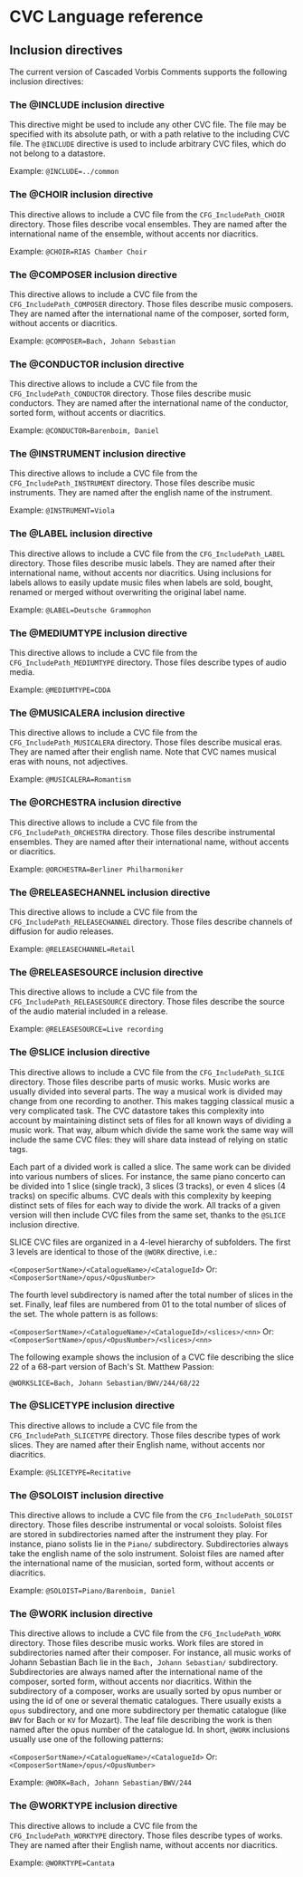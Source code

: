 # CVC Language reference


## Inclusion directives

The current version of Cascaded Vorbis Comments supports the following inclusion
directives:

### The @INCLUDE inclusion directive
This directive might be used to include any other CVC file. The file may be
specified with its absolute path, or with a path relative to the including CVC
file. The `@INCLUDE` directive is used to include arbitrary CVC files, which do
not belong to a datastore.

Example: `@INCLUDE=../common`

### The @CHOIR inclusion directive
This directive allows to include a CVC file from the `CFG_IncludePath_CHOIR`
directory. Those files describe vocal ensembles. They are named after the
international name of the ensemble, without accents nor diacritics.

Example: `@CHOIR=RIAS Chamber Choir`

### The @COMPOSER inclusion directive
This directive allows to include a CVC file from the `CFG_IncludePath_COMPOSER`
directory. Those files describe music composers. They are named after the
international name of the composer, sorted form, without accents or diacritics.

Example: `@COMPOSER=Bach, Johann Sebastian`

### The @CONDUCTOR inclusion directive
This directive allows to include a CVC file from the
`CFG_IncludePath_CONDUCTOR` directory. Those files describe music conductors.
They are named after the international name of the conductor, sorted form,
without accents or diacritics.

Example: `@CONDUCTOR=Barenboim, Daniel`

### The @INSTRUMENT inclusion directive
This directive allows to include a CVC file from the
`CFG_IncludePath_INSTRUMENT` directory. Those files describe music instruments.
They are named after the english name of the instrument.

Example: `@INSTRUMENT=Viola`

### The @LABEL inclusion directive
This directive allows to include a CVC file from the `CFG_IncludePath_LABEL`
directory. Those files describe music labels. They are named after their
international name, without accents nor diacritics. Using inclusions for labels
allows to easily update music files when labels are sold, bought, renamed or
merged without overwriting the original label name.

Example: `@LABEL=Deutsche Grammophon`

### The @MEDIUMTYPE inclusion directive
This directive allows to include a CVC file from the
`CFG_IncludePath_MEDIUMTYPE` directory. Those files describe types of audio
media.

Example: `@MEDIUMTYPE=CDDA`

### The @MUSICALERA inclusion directive
This directive allows to include a CVC file from the
`CFG_IncludePath_MUSICALERA` directory. Those files describe musical eras.
They are named after their english name. Note that CVC names musical eras with
nouns, not adjectives.

Example: `@MUSICALERA=Romantism`

### The @ORCHESTRA inclusion directive
This directive allows to include a CVC file from the
`CFG_IncludePath_ORCHESTRA` directory. Those files describe instrumental
ensembles. They are named after their international name, without accents
or diacritics.

Example: `@ORCHESTRA=Berliner Philharmoniker`

### The @RELEASECHANNEL inclusion directive
This directive allows to include a CVC file from the
`CFG_IncludePath_RELEASECHANNEL` directory. Those files describe channels
of diffusion for audio releases.

Example: `@RELEASECHANNEL=Retail`

### The @RELEASESOURCE inclusion directive
This directive allows to include a CVC file from the
`CFG_IncludePath_RELEASESOURCE` directory. Those files describe the source
of the audio material included in a release.

Example: `@RELEASESOURCE=Live recording`


### The @SLICE inclusion directive
This directive allows to include a CVC file from the `CFG_IncludePath_SLICE`
directory. Those files describe parts of music works. Music works are usually
divided into several parts. The way a musical work is divided may change from
one recording to another. This makes tagging classical music a very complicated
task. The CVC datastore takes this complexity into account by maintaining
distinct sets of files for all known ways of dividing a music work. That way,
album which divide the same work the same way will include the same CVC files:
they will share data instead of relying on static tags.

Each part of a divided work is called a slice. The same work can be divided
into various numbers of slices. For instance, the same piano concerto can be
divided into 1 slice (single track), 3 slices (3 tracks), or even 4 slices
(4 tracks) on specific albums. CVC deals with this complexity by keeping
distinct sets of files for each way to divide the work. All tracks of a
given version will then include CVC files from the same set, thanks to the
`@SLICE` inclusion directive.

SLICE CVC files are organized in a 4-level hierarchy of subfolders. The first
3 levels are identical to those of the `@WORK` directive, i.e.:

`<ComposerSortName>/<CatalogueName>/<CatalogueId>`
Or:
`<ComposerSortName>/opus/<OpusNumber>`

The fourth level subdirectory is named after the total number of
slices in the set. Finally, leaf files are numbered from 01 to the
total number of slices of the set. The whole pattern is as follows:

`<ComposerSortName>/<CatalogueName>/<CatalogueId>/<slices>/<nn>`
Or:
`<ComposerSortName>/opus/<OpusNumber>/<slices>/<nn>`

The following example shows the inclusion of a CVC file describing
the slice 22 of a 68-part version of Bach's St. Matthew Passion:

`@WORKSLICE=Bach, Johann Sebastian/BWV/244/68/22`

### The @SLICETYPE inclusion directive
This directive allows to include a CVC file from the
`CFG_IncludePath_SLICETYPE` directory. Those files describe types of work
slices. They are named after their English name, without accents nor
diacritics.

Example: `@SLICETYPE=Recitative`

### The @SOLOIST inclusion directive
This directive allows to include a CVC file from the `CFG_IncludePath_SOLOIST`
directory. Those files describe instrumental or vocal soloists. Soloist files
are stored in subdirectories named after the instrument they play. For
instance, piano solists lie in the `Piano/` subdirectory. Subdirectories always
take the english name of the solo instrument. Soloist files are named after the
international name of the musician, sorted form, without accents or diacritics.

Example: `@SOLOIST=Piano/Barenboim, Daniel`

### The @WORK inclusion directive
This directive allows to include a CVC file from the `CFG_IncludePath_WORK`
directory. Those files describe music works. Work files are stored in
subdirectories named after their composer. For instance, all music works of
Johann Sebastian Bach lie in the `Bach, Johann Sebastian/` subdirectory.
Subdirectories are always named after the international name of the composer,
sorted form, without accents nor diacritics. Within the subdirectory of a
composer, works are usually sorted by opus number or using the id of one or
several thematic catalogues. There usually exists a `opus` subdirectory,
and one more subdirectory per thematic catalogue (like `BWV` for Bach or `KV`
for Mozart). The leaf file describing the work is then named after the opus
number of the catalogue Id. In short, `@WORK` inclusions usually use one of
the following patterns:

`<ComposerSortName>/<CatalogueName>/<CatalogueId>`
Or:
`<ComposerSortName>/opus/<OpusNumber>`

Example: `@WORK=Bach, Johann Sebastian/BWV/244`

### The @WORKTYPE inclusion directive
This directive allows to include a CVC file from the `CFG_IncludePath_WORKTYPE`
directory. Those files describe types of works. They are named after their
English name, without accents nor diacritics.

Example: `@WORKTYPE=Cantata`
